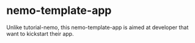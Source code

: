 # nemo-template-app
Unlike tutorial-nemo, this nemo-template-app is aimed at developer that want to kickstart their app.
